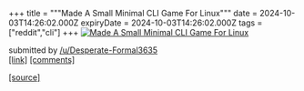 +++
title = """Made A Small Minimal CLI Game For Linux"""
date = 2024-10-03T14:26:02.000Z
expiryDate = 2024-10-03T14:26:02.000Z
tags = ["reddit","cli"]
+++
[![Made A Small Minimal CLI Game For Linux](https://external-preview.redd.it/mFhP6lDi0z7ebzjrdVMGCUhBqylZRPyOC3jfGsDb4T4.jpg?width=320&crop=smart&auto=webp&s=403427cf5e629a8a41127700838ba06d1df2ab17 "Made A Small Minimal CLI Game For Linux")](https://www.reddit.com/r/commandline/comments/1fv90f0/made_a_small_minimal_cli_game_for_linux/)

submitted by [/u/Desperate-Formal3635](https://www.reddit.com/user/Desperate-Formal3635)  
[\[link\]](https://amos-nimos.itch.io/coinchase) [\[comments\]](https://www.reddit.com/r/commandline/comments/1fv90f0/made_a_small_minimal_cli_game_for_linux/)

[[source]](https://www.reddit.com/r/commandline/comments/1fv90f0/made_a_small_minimal_cli_game_for_linux/)
